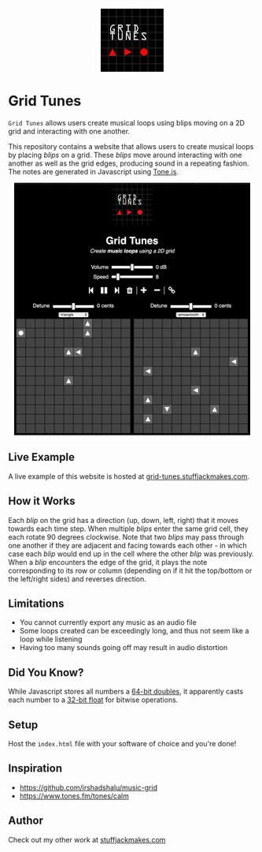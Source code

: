 <p align="center">
  <img height="128" src="./public/grid_tunes_logo.svg">
</p>

# Grid Tunes

`Grid Tunes` allows users create musical loops using blips moving  on a 2D grid and interacting with one another.

This repository contains a website that allows users to create musical loops by placing *blips* on a grid. These *blips* move around interacting with one another as well as the grid edges, producing sound in a repeating fashion. The notes are generated in Javascript using [Tone.js](https://tonejs.github.io/).

<p align="center">
  <img height="512" src="./example_image.jpg">
</p>


## Live Example

A live example of this website is hosted at [grid-tunes.stuffjackmakes.com](https://grid-tunes.stuffjackmakes.com).


## How it Works

Each *blip* on the grid has a direction (up, down, left, right) that it moves towards each time step. When multiple *blips* enter the same grid cell, they each rotate 90 degrees clockwise. Note that two *blips* may pass through one another if they are adjacent and facing towards each other - in which case each *blip* would end up in the cell where the other *blip* was previously. When a *blip* encounters the edge of the grid, it plays the note corresponding to its row or column (depending on if it hit the top/bottom or the left/right sides) and reverses direction.


## Limitations

* You cannot currently export any music as an audio file
* Some loops created can be exceedingly long, and thus not seem like a loop while listening
* Having too many sounds going off may result in audio distortion


## Did You Know?

While Javascript stores all numbers a [64-bit doubles](https://developer.mozilla.org/en-US/docs/Web/JavaScript/Reference/Global_Objects/Number), it apparently casts each number to a [32-bit float](https://developer.mozilla.org/En/Core_JavaScript_1.5_Reference/Operators/Bitwise_Operators) for bitwise operations.


## Setup

Host the `index.html` file with your software of choice and you're done!

## Inspiration

- https://github.com/irshadshalu/music-grid
- https://www.tones.fm/tones/calm

## Author

Check out my other work at [stuffjackmakes.com](https://stuffjackmakes.com)